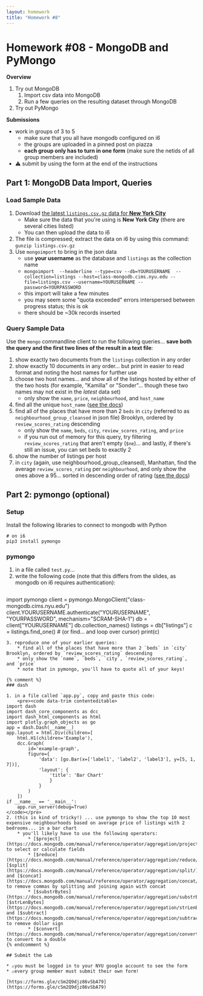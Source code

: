```yaml
---
layout: homework
title: "Homework #8"
---
```

<style>
.hl {
	background-color: yellow;
}
img {
    border: 1px solid #000;
}

.warning {
    background-color: yellow;
    color: #aa1122;
    font-weight: bold;
}

.hidden {
    display: none;
}

.hintButton {
    color: #7788ff;
    cursor: pointer;
}

.background {
	background-color: #eeffee;
}
</style>
<script>
document.addEventListener('DOMContentLoaded', hideHints);

function hideHints(evt) {
    document.querySelectorAll('.hint').forEach((ele, i) => {
        const div = document.createElement('div');
		const label = ele.getAttribute('data-name');
        div.id = 'hint' + i + 'Button';
        ele.id = 'hint' + i;
        ele.classList.add('hidden');
        div.addEventListener('click', onClick);
        div.textContent = `Show ${label}`;
        div.className = 'hintButton';
        ele.parentNode.insertBefore(div, ele);
    });

}

function onClick(evt) {
    const hintId = this.id.replace('Button', '');
    const hint = document.getElementById(hintId);
    hint.classList.toggle('hidden');
	const label = hint.getAttribute('data-name');
    this.textContent = this.textContent === `Show ${label}` ? `Hide ${label}` : `Show ${label}`;
}
</script>

# Homework #08 - MongoDB and PyMongo

__Overview__


1. Try out MongoDB
	1. Import csv data into MongoDB
	2. Run a few queries on the resulting dataset through MongoDB
2. Try out PyMongo


__Submissions__

* work in groups of 3 to 5
	* make sure that you all have mongodb configured on i6
	* the groups are uploaded in a pinned post on piazza
	* __each group only has to turn in one form__ (make sure the netids of all group members are included)
* ⚠️ submit by using the form at the end of the instructions

## Part 1: MongoDB Data Import, Queries

### Load Sample Data

1. Download [the latest `listings.csv.gz` data for __New York City__](http://insideairbnb.com/get-the-data.html)
	* Make sure the data that you're using is __New York City__ (there are several cities listed)
	* You can then upload the data to i6
2. The file is compressed; extract the data on i6 by using this command: `gunzip listings.csv.gz`
3. Use `mongoimport` to bring in the json data
	* use __your username__ as the database and `listings` as the collection name
	* `mongoimport  --headerline --type=csv --db=YOURUSERNAME  --collection=listings --host=class-mongodb.cims.nyu.edu --file=listings.csv --username=YOURUSERNAME --password=YOURPASSWORD`
	* this import will take a few minutes
	* you may seem some "quota exceeded" errors interspersed between progress status; this is ok
	* there should be ~30k records inserted

### Query Sample Data

Use the `mongo` commandline client to run the following queries... __save both the query and the first two lines of the result in a text file__:

1. show exactly two documents from the `listings` collection in any order
2. show exactly 10 documents in any order... but print in easier to read format and noting the host names for further use
3. choose two host names... and show all of the listings hosted by either of the two hosts (for example, "Kamilla" or "Sonder"... though these two names may not exist in the _latest_ data set)
	* only show the `name`, `price`, `neighbourhood`, and `host_name`
4. find all the unique `host_name` ([see the docs](https://docs.mongodb.com/manual/reference/method/db.collection.distinct/))
5. find all of the places that have more than 2 `beds` in `city` (referred to as `neighbourhood_group_cleansed` in json file) Brooklyn, ordered by `review_scores_rating` descending
	* only show the `name`, `beds`, `city`, `review_scores_rating`, and `price`
	* if you run out of memory for this query, try filtering `review_scores_rating` that aren't empty (`$ne`)... and lastly, if there's still an issue, you can set beds to exactly 2
6. show the number of listings per host
7. in `city` (again, use neighbourhood_group_cleansed), Manhattan, find the average `review_scores_rating` per `neighbourhood`, and only show the ones above a 95... sorted in descending order of rating ([see the docs](https://docs.mongodb.com/manual/reference/operator/aggregation/sort/))

## Part 2: pymongo (optional)


### Setup

Install the following libraries to connect to mongodb with Python 

```
# on i6
pip3 install pymongo
```

### pymongo

1. in a file called `test.py`...
2. write the following code (note that this differs from the slides, as mongodb on i6 requires authentication):
	```
import pymongo
client = pymongo.MongoClient("class-mongodb.cims.nyu.edu") 
client.YOURUSERNAME.authenticate("YOURUSERNAME", "YOURPASSWORD", mechanism="SCRAM-SHA-1")
db = client["YOURUSERNAME"]
db.collection_names() 
listings = db["listings"]
c = listings.find_one()  # (or find... and loop over cursor)
print(c)   
```
3. reproduce one of your earlier queries:
	* find all of the places that have more than 2 `beds` in `city` Brooklyn, ordered by `review_scores_rating` descending
	* only show the `name`, `beds`, `city`, `review_scores_rating`, and `price`
	* note that in pymongo, you'll have to quote all of your keys!

{% comment %}
### dash

1. in a file called `app.py`, copy and paste this code:
	<pre><code data-trim contenteditable>
import dash
import dash_core_components as dcc
import dash_html_components as html
import plotly.graph_objects as go
app = dash.Dash(__name__)
app.layout = html.Div(children=[
    html.H1(children='Example'),
    dcc.Graph(
        id='example-graph',
        figure={
            'data': [go.Bar(x=['label1', 'label2', 'label3'], y=[5, 1, 7])],
            'layout': {
                'title': 'Bar Chart'
                }
            }
        )
    ])
if __name__ == '__main__':
    app.run_server(debug=True)
</code></pre>
2. (this is kind of tricky!) ... use pymongo to show the top 10 most expensive neighbourhoods based on average price of listings with 2 bedrooms... in a bar chart
	* you'll likely have to use the following operators:
		* [$project](https://docs.mongodb.com/manual/reference/operator/aggregation/project/) to select or calculate fields
		* [$reduce](https://docs.mongodb.com/manual/reference/operator/aggregation/reduce/), [$split](https://docs.mongodb.com/manual/reference/operator/aggregation/split/), and [$concat](https://docs.mongodb.com/manual/reference/operator/aggregation/concat/) to remove commas by splitting and joining again with concat
		* [$substrBytes](https://docs.mongodb.com/manual/reference/operator/aggregation/substrBytes/), [$strLenBytes](https://docs.mongodb.com/manual/reference/operator/aggregation/strLenBytes/), and [$subtract](https://docs.mongodb.com/manual/reference/operator/aggregation/subtract/) to remove dollar sign
		* [$convert](https://docs.mongodb.com/manual/reference/operator/aggregation/convert/) to convert to a double
{% endcomment %}

## Submit the Lab

* ⚠️you must be logged in to your NYU google account to see the form
* ⚠️every group member must submit their own form!

[https://forms.gle/cSm2Q9djz86vSbA79](https://forms.gle/cSm2Q9djz86vSbA79)

	

